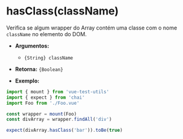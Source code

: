 # hasClass(className)

Verifica se algum wrapper do Array contém uma classe com o nome `className` no elemento do DOM.

- **Argumentos:**
  - `{String} className`

- **Retorna:** `{Boolean}`

- **Exemplo:**

```js
import { mount } from 'vue-test-utils'
import { expect } from 'chai'
import Foo from './Foo.vue'

const wrapper = mount(Foo)
const divArray = wrapper.findAll('div')

expect(divArray.hasClass('bar')).toBe(true)
```
